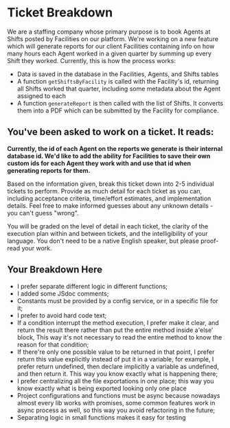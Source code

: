 # Ticket Breakdown
We are a staffing company whose primary purpose is to book Agents at Shifts posted by Facilities on our platform. We're working on a new feature which will generate reports for our client Facilities containing info on how many hours each Agent worked in a given quarter by summing up every Shift they worked. Currently, this is how the process works:

- Data is saved in the database in the Facilities, Agents, and Shifts tables
- A function `getShiftsByFacility` is called with the Facility's id, returning all Shifts worked that quarter, including some metadata about the Agent assigned to each
- A function `generateReport` is then called with the list of Shifts. It converts them into a PDF which can be submitted by the Facility for compliance.

## You've been asked to work on a ticket. It reads:

**Currently, the id of each Agent on the reports we generate is their internal database id. We'd like to add the ability for Facilities to save their own custom ids for each Agent they work with and use that id when generating reports for them.**


Based on the information given, break this ticket down into 2-5 individual tickets to perform. Provide as much detail for each ticket as you can, including acceptance criteria, time/effort estimates, and implementation details. Feel free to make informed guesses about any unknown details - you can't guess "wrong".


You will be graded on the level of detail in each ticket, the clarity of the execution plan within and between tickets, and the intelligibility of your language. You don't need to be a native English speaker, but please proof-read your work.

## Your Breakdown Here

- I prefer separate different logic in different functions;
- I added some JSdoc comments;
- Constants must be provided by a config service, or in a specific file for it;
- I prefer to avoid hard code text;
- If a condition interrupt the method execution, I prefer make it clear, and return the result there rather than put the entire method inside a'else' block,
This way it's not necessary to read the entire method to know the reason for that condition;
- If there're only one possible value to be returned in that point, I prefer return this value explicitly instead of put it in a variable,
for example, I prefer return undefined, then declare implicitly a variable as undefined, and then return it.
This way you know exactly what is happening there;
- I prefer centralizing all the file exportations in one place; this way you know exactly what is being exported looking only one place
- Project configurations and functions must be async because nowadays almost every lib works with promises, some common features work in async process as well, so this way you avoid refactoring in the future;
- Separating logic in small functions makes it easy for testing